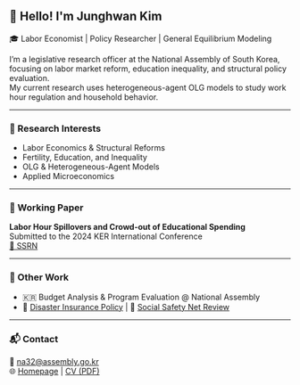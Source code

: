 ## 👋 Hello! I'm Junghwan Kim  
🎓 Labor Economist | Policy Researcher | General Equilibrium Modeling  

I’m a legislative research officer at the National Assembly of South Korea, focusing on labor market reform, education inequality, and structural policy evaluation.  
My current research uses heterogeneous-agent OLG models to study work hour regulation and household behavior.

---

### 📌 Research Interests
- Labor Economics & Structural Reforms  
- Fertility, Education, and Inequality  
- OLG & Heterogeneous-Agent Models  
- Applied Microeconomics

---

### 📝 Working Paper
**Labor Hour Spillovers and Crowd-out of Educational Spending**  
Submitted to the 2024 KER International Conference  
[📄 SSRN](https://papers.ssrn.com/sol3/papers.cfm?abstract_id=5214642) 

---

### 🧩 Other Work
- 🇰🇷 Budget Analysis & Program Evaluation @ National Assembly  
- 📘 [Disaster Insurance Policy](https://example.com) | 📕 [Social Safety Net Review](https://example.com)

---

### 📬 Contact
📧 na32@assembly.go.kr  
🌐 [Homepage](https://jhkim-econ.github.io/jhkim-econ) | [CV (PDF)](https://jhkim-econ.github.io/assets/Junghwan_Kim_CV.pdf)
